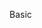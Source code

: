 <span id="title">Basic</span>

<div id="body">

<include src="avoidLongMethods/unit-inParent-asPanel.md" boilerplate />
<include src="avoidDeepNesting/unit-inParent-asPanel.md" boilerplate />
<include src="avoidComplicatedExpressions/unit-inParent-asPanel.md" boilerplate />
<include src="avoidMagicNumbers/unit-inParent-asPanel.md" boilerplate />
<include src="makeCodeObvious/unit-inParent-asPanel.md" boilerplate />

</div>